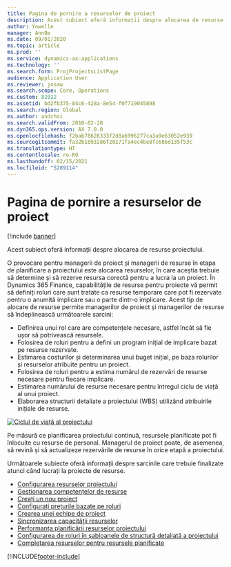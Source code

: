 ```yaml
---
title: Pagina de pornire a resurselor de proiect
description: Acest subiect oferă informații despre alocarea de resurse proiectului.
author: Yowelle
manager: AnnBe
ms.date: 09/01/2020
ms.topic: article
ms.prod: ''
ms.service: dynamics-ax-applications
ms.technology: ''
ms.search.form: ProjProjectsListPage
audience: Application User
ms.reviewer: josaw
ms.search.scope: Core, Operations
ms.custom: 82022
ms.assetid: bd2fb375-84c6-428a-8e54-f0f719045898
ms.search.region: Global
ms.author: andchoi
ms.search.validFrom: 2016-02-28
ms.dyn365.ops.version: AX 7.0.0
ms.openlocfilehash: f2bab78628333f2d8a6996277ca3a9e63052e939
ms.sourcegitcommit: fa32b1893286f20271fa4ec4be8fc68bd135f53c
ms.translationtype: HT
ms.contentlocale: ro-RO
ms.lasthandoff: 02/15/2021
ms.locfileid: "5289114"
---
```

# <a name="project-resourcing-home-page"></a>Pagina de pornire a resurselor de proiect

[!include [banner](../includes/banner.md)]

Acest subiect oferă informații despre alocarea de resurse proiectului.

O provocare pentru managerii de proiect și managerii de resurse în etapa de planificare a proiectului este alocarea resurselor, în care aceștia trebuie să determine și să rezerve resursa corectă pentru a lucra la un proiect. În Dynamics 365 Finance, capabilitățile de resurse pentru proiecte vă permit să definiți roluri care sunt tratate ca resurse temporare care pot fi rezervate pentru o anumită implicare sau o parte dintr-o implicare. Acest tip de alocare de resurse permite managerilor de proiect și managerilor de resurse să îndeplinească următoarele sarcini:

- Definirea unui rol care are competențele necesare, astfel încât să fie ușor să potrivească resursele.
- Folosirea de roluri pentru a defini un program inițial de implicare bazat pe resurse rezervate.
- Estimarea costurilor și determinarea unui buget inițial, pe baza rolurilor și resurselor atribuite pentru un proiect.
- Folosirea de roluri pentru a estima numărul de rezervări de resurse necesare pentru fiecare implicare.
- Estimarea numărului de resurse necesare pentru întregul ciclu de viață al unui proiect.
- Elaborarea structurii detaliate a proiectului (WBS) utilizând atribuirile inițiale de resurse.

[![Ciclul de viață al proiectului](./media/projectresourcing02-1024x812.jpg)](./media/projectresourcing02.jpg)

Pe măsură ce planificarea proiectului continuă, resursele planificate pot fi înlocuite cu resurse de personal. Managerul de proiect poate, de asemenea, să revină și să actualizeze rezervările de resurse în orice etapă a proiectului.

Următoarele subiecte oferă informații despre sarcinile care trebuie finalizate atunci când lucrați la proiecte de resurse.

- [Configurarea resurselor proiectului](set-up-project-resources.md)
- [Gestionarea competențelor de resurse](manage-resource-competencies.md)
- [Creați un nou proiect](create-new-project.md)
- [Configurați prețurile bazate pe roluri](set-up-role-based-pricing.md)
- [Crearea unei echipe de proiect](create-project-team.md)
- [Sincronizarea capacității resurselor](synchronize-resource-capacity.md)
- [Performanța planificării resurselor proiectului](project-scheduling-performance.md)
- [Configurarea de roluri în șabloanele de structură detaliată a proiectului](set-up-roles-wbs-template.md)
- [Completarea resurselor pentru resursele planificate](resource-fulfillment-planned-resources.md)


[!INCLUDE[footer-include](../includes/footer-banner.md)]